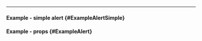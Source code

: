 ___

#### Example - simple alert {#ExampleAlertSimple}

<div class="example">
  <example name="ExampleAlertSimple" auto-show-code></example>
</div>

#### Example - props {#ExampleAlert}

<div class="example">
  <example name="ExampleAlert"></example>
</div>
